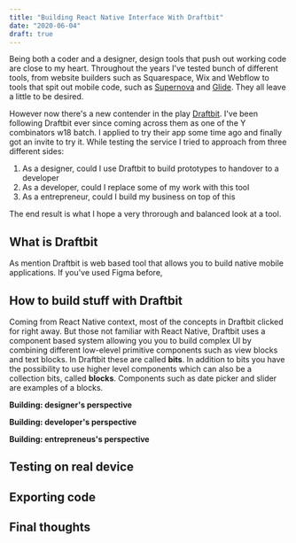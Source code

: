 ```yaml
---
title: "Building React Native Interface With Draftbit"
date: "2020-06-04"
draft: true
---
```


Being both a coder and a designer, design tools that push out working code are close to my heart. Throughout the years I've tested bunch of different tools, from website builders such as Squarespace, Wix and Webflow to tools that spit out mobile code, such as [Supernova](https://supernova.io/) and [Glide](https://www.glideapps.com/). They all leave a little to be desired.

However now there's a new contender in the play [Draftbit](https://draftbit.com/). I've been following Draftbit ever since coming across them as one of the Y combinators w18 batch. I applied to try their app some time ago and finally got an invite to try it. While testing the service I tried to approach from three different sides:

1. As a designer, could I use Draftbit to build prototypes to handover to a developer
2. As a developer, could I replace some of my work with this tool
3. As a entrepreneur, could I build my business on top of this

The end result is what I hope a very throrough and balanced look at a tool.

## What is Draftbit

As mention Draftbit is web based tool that allows you to build native mobile applications. If you've used Figma before,

## How to build stuff with Draftbit

Coming from React Native context, most of the concepts in Draftbit clicked for right away. But those not familiar with React Native, Draftbit uses a component based system allowing you you to build complex UI by combining different low-elevel primitive components such as view blocks and text blocks. In Draftbit these are called **bits**. In addition to bits you have the possibility to use higher level components which can also be a collection bits, called **blocks**. Components such as date picker and slider are examples of a blocks.

**Building: designer's perspective**

**Building: developer's perspective**

**Building: entrepreneus's perspective**

## Testing on real device

## Exporting code

## Final thoughts
